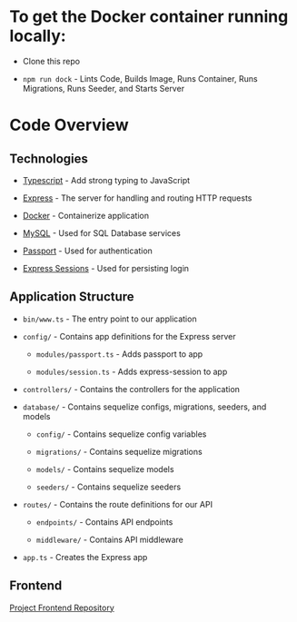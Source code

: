 # To get the Docker container running locally:

- Clone this repo

- `npm run dock` - Lints Code, Builds Image, Runs Container, Runs Migrations, Runs Seeder, and Starts Server

# Code Overview

## Technologies

- [Typescript](https://www.typescriptlang.org/) - Add strong typing to JavaScript

- [Express](https://www.npmjs.com/package/express) - The server for handling and routing HTTP requests

- [Docker](https://www.docker.com/) - Containerize application

- [MySQL](https://www.mysql.com/) - Used for SQL Database services

- [Passport](http://www.passportjs.org/packages/passport-local/) - Used for authentication
- [Express Sessions](https://www.npmjs.com/package/express-session) - Used for persisting login

## Application Structure

- `bin/www.ts` - The entry point to our application

- `config/` - Contains app definitions for the Express server

  - `modules/passport.ts` - Adds passport to app

  - `modules/session.ts` - Adds express-session to app

- `controllers/` - Contains the controllers for the application

- `database/` - Contains sequelize configs, migrations, seeders, and models

  - `config/` - Contains sequelize config variables

  - `migrations/` - Contains sequelize migrations

  - `models/` - Contains sequelize models

  - `seeders/` - Contains sequelize seeders

- `routes/` - Contains the route definitions for our API

  - `endpoints/` - Contains API endpoints

  - `middleware/` - Contains API middleware

- `app.ts` - Creates the Express app

## Frontend

[Project Frontend Repository](https://github.com/Xoelos/paarre)
